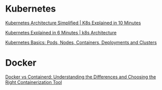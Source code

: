 # Kubernetes 
[Kubernetes Architecture Simplified | K8s Explained in 10 Minutes](https://www.youtube.com/watch?v=8C_SCDbUJTg)

[Kubernetes Explained in 6 Minutes | k8s Architecture](https://www.youtube.com/watch?v=TlHvYWVUZyc)

[Kubernetes Basics: Pods, Nodes, Containers, Deployments and Clusters](https://www.youtube.com/watch?v=B_X4l4HSgtc)

# Docker
[Docker vs Containerd: Understanding the Differences and Choosing the Right Containerization Tool](https://www.youtube.com/watch?v=21onkZfL2yM)
